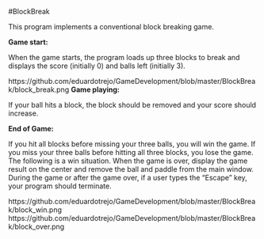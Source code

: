 #BlockBreak

<p>This program implements a conventional block breaking game. <p>

<b>Game start:</b>
<p>When the game starts, the program loads up three blocks to break and displays the score (initially 0) and balls left (initially 3).</p>
https://github.com/eduardotrejo/GameDevelopment/blob/master/BlockBreak/block_break.png
<b>Game playing:</b>
<p>If your ball hits a block, the block should be removed and your score should increase.</p>

<b>End of Game:</b>
<p>If you hit all blocks before missing your three balls, you will win the game. If you miss your three balls before hitting all three blocks, you lose the game. The following is a win situation. When the game is over, display the game result on the center and remove the ball and paddle from the main window. During the game or after the game over, if a user types the “Escape” key, your program should terminate.</p>
https://github.com/eduardotrejo/GameDevelopment/blob/master/BlockBreak/block_win.png
https://github.com/eduardotrejo/GameDevelopment/blob/master/BlockBreak/block_over.png

